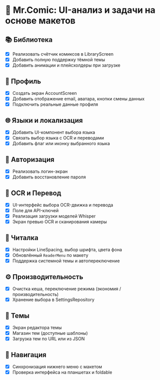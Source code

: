 # 🧩 Mr.Comic: UI-анализ и задачи на основе макетов

## 📚 Библиотека
- [x] Реализовать счётчик комиксов в LibraryScreen
 - [x] Добавить полную поддержку тёмной темы
- [x] Добавить анимации и плейсхолдеры при загрузке

## 👤 Профиль
- [x] Создать экран AccountScreen
- [x] Добавить отображение email, аватара, кнопки смены данных
- [x] Подключить реальные данные профиля

## 🌐 Языки и локализация
- [x] Добавить UI-компонент выбора языка
- [x] Связать выбор языка с OCR и переводами
- [x] Добавить флаг или иконку выбранного языка

## 🔐 Авторизация
- [x] Реализовать логин-экран
- [x] Добавить восстановление пароля

## 📸 OCR и Перевод
- [x] UI-интерфейс выбора OCR-движка и перевода
- [x] Поле для API-ключей
- [x] Реализация загрузки моделей Whisper
- [x] Экран превью OCR и сканирования камеры

## 📖 Читалка
- [x] Настройки LineSpacing, выбор шрифта, цвета фона
 - [x] Обновлённый `ReaderMenu` по макету
- [x] Поддержка системной темы и автопереключение

## ⚙️ Производительность
- [x] Очистка кеша, переключение режима (экономия / производительность)
- [x] Хранение выбора в SettingsRepository

## 🎨 Темы
 - [x] Экран редактора темы
 - [x] Магазин тем (доступные шаблоны)
 - [x] Загрузка тем по URL или из JSON

## 🧭 Навигация
- [x] Синхронизация нижнего меню с макетом
- [x] Проверка интерфейса на планшетах и foldable
